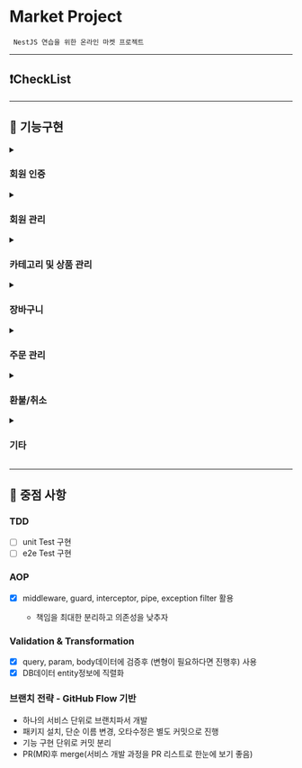 # Market Project

```
 NestJS 연습을 위한 온라인 마켓 프로젝트
```

---

## ❗️CheckList

---

## 🚩 기능구현

<details>
<summary><h3>회원 인증</h3></summary>

- [x] 로그인/로그아웃

</details>
<details>
<summary><h3>회원 관리</h3></summary>

- [x] 회원 가입
- [x] 내 정보 조회
- [ ] 회원 정보 수정
- [x] 회원 탈퇴

- 관리자 기능

* [x] 전체 회원 조회
* [ ] 사용자 정보 변경 (ex) 관리자 권한 부여)
</details>
<details>
<summary><h3>카테고리 및 상품 관리</h3></summary>

- [x] 전체 카테고리 조회
- [x] 카테고리별 상품 조회

* 관리자 기능

- [x] 카테고리 CUD
- [x] 상품 CUD

</details>
<details>
<summary><h3>장바구니</h3></summary>

- [ ] 장바구니 물품 추가
- [ ] 장바구니 보기
- [ ] 장바구니 물품 수정
- [ ] 장바구니 물품 구매
</details>
<details>
<summary><h3>주문 관리</h3></summary>

- [x] 주문 요청
- [x] 내 주문 내역 조회
- [x] 주문 내역 삭제
  - 내 기록을 불러올 때, 필터링 되도록 해야 함(실제 데이터 삭제 x)
  - 관리자는 해당 기록을 계속 확인할 수 있음

* 관리자 기능

- [x] 전체 주문 내역 조회
- [x] 주문 상태 변경(주문 요청 수락, 취소, 환불)

</details>
<details>
<summary><h3>환불/취소</h3></summary>

- [x] 환불/취소 요청
  - 같은 api이지만 status를 다르게 적용
- [x] 내 환불/취소 기록 조회
- [x] 환불/취소 내역 삭제
  - 내 기록을 불러올 때, 필터링 되도록 해야 함(실제 데이터 삭제 x)
  - 관리자는 해당 기록을 계속 확인할 수 있음

* 관리자 기능

- [x] 전체 환불/취소 내역 조회
- [x] 환불/취소 상태 변경

</details>
<details>
<summary><h3>기타</h3></summary>

- [x] 헬스 체크
- [x] 로그인 상태 확인
</details>

---

## 📌 중점 사항

### TDD

- [ ] unit Test 구현
- [ ] e2e Test 구현

### AOP

- [x] middleware, guard, interceptor, pipe, exception filter 활용

  - 책임을 최대한 분리하고 의존성을 낮추자

### Validation & Transformation

- [x] query, param, body데이터에 검증후 (변형이 필요하다면 진행후) 사용
- [x] DB데이터 entity정보에 직렬화

### 브랜치 전략 - GitHub Flow 기반

- 하나의 서비스 단위로 브랜치파서 개발
- 패키지 설치, 단순 이름 변경, 오타수정은 별도 커밋으로 진행
- 기능 구현 단위로 커밋 분리
- PR(MR)후 merge(서비스 개발 과정을 PR 리스트로 한눈에 보기 좋음)
